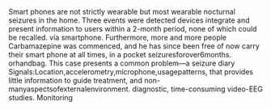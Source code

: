 Smart phones are not strictly wearable but most wearable
nocturnal seizures in the home. Three events were detected
devices integrate and present information to users
within a 2-month period, none of which could be recalled.
via smartphone. Furthermore, more and more people
Carbamazepine was commenced, and he has since been free of
now carry their smart phone at all times, in a pocket
seizuresforover6months.
orhandbag.
This case presents a common problem—a seizure diary
Signals:Location,accelerometry,microphone,usagepatterns,
that provides little information to guide treatment, and non-
manyaspectsofexternalenvironment.
diagnostic, time-consuming video-EEG studies. Monitoring
